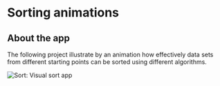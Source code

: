 # Sorting animations

## About the app
The following project illustrate by an animation how effectively data sets from different starting points can be sorted using different algorithms.

![Sort: Visual sort app](sample.gif)